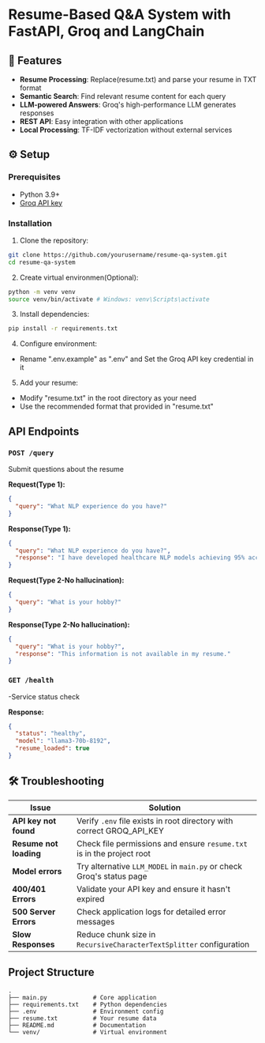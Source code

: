 # Resume-Based Q&A System with FastAPI, Groq and LangChain

## 🚀 Features

- **Resume Processing**: Replace(resume.txt) and parse your resume in TXT format
- **Semantic Search**: Find relevant resume content for each query
- **LLM-powered Answers**: Groq's high-performance LLM generates responses
- **REST API**: Easy integration with other applications
- **Local Processing**: TF-IDF vectorization without external services

## ⚙️ Setup

### Prerequisites

- Python 3.9+
- [Groq API key](https://console.groq.com/home)

### Installation

1. Clone the repository:

```bash
git clone https://github.com/yourusername/resume-qa-system.git
cd resume-qa-system
```

2. Create virtual environmen(Optional):

```bash
python -m venv venv
source venv/bin/activate # Windows: venv\Scripts\activate
```

3. Install dependencies:

```bash
pip install -r requirements.txt
```

4. Configure environment:

- Rename ".env.example" as ".env" and Set the Groq API key credential in it

5. Add your resume:

- Modify "resume.txt" in the root directory as your need
- Use the recommended format that provided in "resume.txt"

## API Endpoints

### `POST /query`

Submit questions about the resume

**Request(Type 1):**

```json
{
  "query": "What NLP experience do you have?"
}
```

**Response(Type 1):**

```json
{
  "query": "What NLP experience do you have?",
  "response": "I have developed healthcare NLP models achieving 95% accuracy..."
}
```

**Request(Type 2-No hallucination):**

```json
{
  "query": "What is your hobby?"
}
```

**Response(Type 2-No hallucination):**

```json
{
  "query": "What is your hobby?",
  "response": "This information is not available in my resume."
}
```

### `GET /health`

-Service status check

**Response:**

```json
{
  "status": "healthy",
  "model": "llama3-70b-8192",
  "resume_loaded": true
}
```

## 🛠️ Troubleshooting

| Issue                  | Solution                                                              |
| ---------------------- | --------------------------------------------------------------------- |
| **API key not found**  | Verify `.env` file exists in root directory with correct GROQ_API_KEY |
| **Resume not loading** | Check file permissions and ensure `resume.txt` is in the project root |
| **Model errors**       | Try alternative `LLM_MODEL` in `main.py` or check Groq's status page  |
| **400/401 Errors**     | Validate your API key and ensure it hasn't expired                    |
| **500 Server Errors**  | Check application logs for detailed error messages                    |
| **Slow Responses**     | Reduce chunk size in `RecursiveCharacterTextSplitter` configuration   |

## Project Structure

```text
.
├── main.py             # Core application
├── requirements.txt    # Python dependencies
├── .env                # Environment config
├── resume.txt          # Your resume data
├── README.md           # Documentation
└── venv/               # Virtual environment
```

